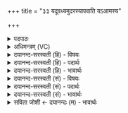 +++
title = "३३ यदूवध्यमुदरस्यापवाति यऽआमस्य"

+++
<details><summary>पदपाठः</summary>

यत्। ऊव॑ध्यम्। उ॒दर॑स्य। अ॒प॒वातीत्य॑प॒ऽवाति॑। यः। आ॒मस्य॑। क्र॒विषः॑। ग॒न्धः। अस्ति॑। सु॒कृ॒तेति॑ सुऽकृ॒ता। तत्। श॒मि॒तारः॑। कृ॒ण्व॒न्तु॒। उ॒त। मेध॑म्। शृ॒त॒पाक॒मिति॑ शृत॒ऽपाक॑म्। प॒च॒न्तु॒। ३३।
</details>

<details><summary>अधिमन्त्रम् (VC)</summary>

- यज्ञो देवता
- गोतम ऋषिः
- निचृत्त्रिष्टुप्
- धैवतः
</details>

<details><summary>दयानन्द-सरस्वती (हि) - विषयः</summary>

फिर कौन किसलिये क्या न करें, इस विषय को अगले मन्त्र में कहा है ॥
</details>

<details><summary>दयानन्द-सरस्वती (हि) - पदार्थः</summary>

पदार्थान्वयभाषाः -  हे मनुष्यो ! (उदरस्य) पेट के कोष्ठ से (यत्) जो (ऊवध्यम्) मलीन मल (अपवाति) निकलता और (यः) जो (आमस्य) न पके कच्चे (क्रविषः) खाये हुए पदार्थ का (गन्धः) गन्ध (अस्ति) है (तत्) उस को (शमितारः) शान्ति करने अर्थात् आराम देनेवाले (सुकृता) अच्छा सिद्ध (कृण्वन्तु) करें (उत) और (मेधम्) पवित्र (शृतपाकम्) जिसका सुन्दर पाक बने उस को (पचन्तु) पकावें ॥३३ ॥
</details>

<details><summary>दयानन्द-सरस्वती (हि) - भावार्थः</summary>

भावार्थभाषाः -  जो लोग यज्ञ करना चाहें वे दुर्गन्धयुक्त पदार्थ को छोड़ सुगन्धि आदि युक्त सुन्दरता से बना पाक कर अग्नि में होम करें, वे जगत् का हित चाहनेवाले होते हैं ॥३३ ॥
</details>

<details><summary>दयानन्द-सरस्वती (सं) - विषयः</summary>

पुनः के किमर्थं किं न कुर्युरित्याह ॥
</details>

<details><summary>दयानन्द-सरस्वती (सं) - पदार्थः</summary>

पदार्थान्वयभाषाः -  हे मनुष्या ! उदरस्य यदूवध्यमपवाति, य आमस्य क्रविषो गन्धोऽस्ति, तच्छमितारः सुकृता कृण्वन्तूतापि मेधं शृतपाकं पचन्तु ॥३३ ॥
</details>

<details><summary>दयानन्द-सरस्वती (सं) - भावार्थः</summary>

भावार्थभाषाः -  ये जना यज्ञं कर्त्तुमिच्छेयुस्ते दुर्गन्धयुक्तं द्रव्यं विहाय सुगन्धादियुक्तं सुसंस्कृतं पाकं कृत्वाऽग्नौ जुहुयुस्ते जगद्धितैषिणो भवन्ति ॥३३ ॥
</details>

<details><summary>सविता जोशी ← दयानन्दः (म) - भावार्थः</summary>

भावार्थभाषाः -  जे लोक यज्ञ करू इच्छितात व दुर्गंधीयुक्त पदार्थांचा त्याग करून सुगंधी व पवित्र पदार्थ अग्नीत टाकून होम करतात ते जगाचे हितकर्ते असतात.
</details>